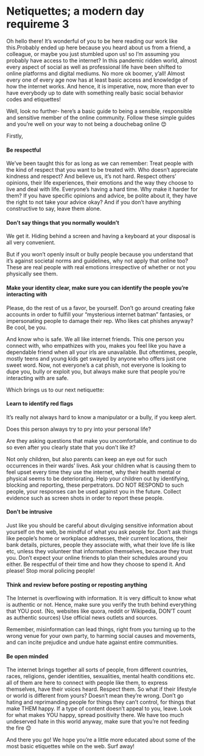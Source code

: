 # Netiquettes; a modern day requireme 3

Oh hello there! It’s wonderful of you to be here reading our work like this.Probably ended up here because you heard about us from a friend, a colleague, or maybe you just stumbled upon us! so I’m assuming you probably have access to the internet? In this pandemic ridden world, almost every aspect of social as well as professional life have been shifted to online platforms and digital mediums. No more ok boomer, y’all! Almost every one of every age now has at least basic access and knowledge of how the internet works. And hence, it is imperative, now, more than ever to have everybody up to date with something really basic social behavior codes and etiquettes!

Well, look no further- here’s a basic guide to being a sensible, responsible and sensitive member of the online community. Follow these simple guides and you’re well on your way to not being a douchebag online 😊

Firstly,

#### Be respectful

We’ve been taught this for as long as we can remember: Treat people with the kind of respect that you want to be treated with. Who doesn’t appreciate kindness and respect? And believe us, it’s not hard. Respect others’ opinions, their life experiences, their emotions and the way they choose to live and deal with life. Everyone’s having a hard time. Why make it harder for them? If you have specific opinions and advice, be polite about it, they have the right to not take your advice okay? And if you don’t have anything constructive to say, leave them alone.

#### Don’t say things that you normally wouldn’t

We get it. Hiding behind a screen and having a keyboard at your disposal is all very convenient.

But if you won’t openly insult or bully people because you understand that it’s against societal norms and guidelines, why not apply that online too? These are real people with real emotions irrespective of whether or not you physically see them.

#### Make your identity clear, make sure you can identify the people you’re interacting with

Please, do the rest of us a favor, be yourself. Don’t go around creating fake accounts in order to fulfill your “mysterious internet batman” fantasies, or impersonating people to damage their rep. Who likes cat phishes anyway? Be cool, be you. 

And know who is safe. We all like internet friends. This one person you connect with, who empathizes with you, makes you feel like you have a dependable friend when all your irls are unavailable. But oftentimes, people, mostly teens and young kids get swayed by anyone who offers just one sweet word. Now, not everyone’s a cat phish, not everyone is looking to dupe you, bully or exploit you, but always make sure that people you’re interacting with are safe.

Which brings us to our next netiquette:

#### Learn to identify red flags

It’s really not always hard to know a manipulator or a bully, if you keep alert.

Does this person always try to pry into your personal life? 

Are they asking questions that make you uncomfortable, and continue to do so even after you clearly state that you don’t like it?

Not only children, but also parents can keep an eye out for such occurrences in their wards’ lives. Ask your children what is causing them to feel upset every time they use the internet, why their health mental or physical seems to be deteriorating. Help your children out by identifying, blocking and reporting, these perpetrators. DO NOT RESPOND to such people, your responses can be used against you in the future. Collect evidence such as screen shots in order to report these people.

#### Don’t be intrusive

Just like you should be careful about divulging sensitive information about yourself on the web, be mindful of what you ask people for. Don’t ask things like people’s home or workplace addresses, their current locations, their bank details, pictures, people they associate with, what their love life is like etc, unless they volunteer that information themselves, because they trust you. Don’t expect your online friends to plan their schedules around you either. Be respectful of their time and how they choose to spend it. And please! Stop moral policing people!

#### Think and review before posting or reposting anything

The Internet is overflowing with information. It is very difficult to know what is authentic or not. Hence, make sure you verify the truth behind everything that YOU post. (No, websites like quora, reddit or Wikipedia, DON’T count as authentic sources) Use official news outlets and sources.

Remember, misinformation can lead things, right from you turning up to the wrong venue for your own party, to harming social causes and movements, and can incite prejudice and undue hate against entire communities.

#### Be open minded

The internet brings together all sorts of people, from different countries, races, religions, gender identities, sexualities, mental health conditions etc. all of them are here to connect with people like them, to express themselves, have their voices heard. Respect them. So what if their lifestyle or world is different from yours? Doesn’t mean they’re wrong. Don’t go hating and reprimanding people for things they can’t control, for things that make THEM happy. If a type of content doesn’t appeal to you, leave. Look for what makes YOU happy, spread positivity there. We have too much undeserved hate in this world anyway, make sure that you’re not feeding the fire 😊

And there you go! We hope you’re a little more educated about some of the most basic etiquettes while on the web. Surf away!

